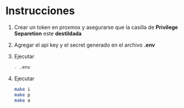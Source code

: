 # Instrucciones

1. Crear un token en proxmox y asegurarse que la casilla de **Privilege Separetion** este **destildada**

2. Agregar el api key y el secret generado en el archivo **.env**

3. Ejecutar

    ```bash
    . .env
    ```

4. Ejecutar

    ```bash
    make i
    make p
    make a
    ```
